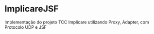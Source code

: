# ImplicareJSF
Implementação do projeto TCC Implicare utilizando Proxy, Adapter, com Protocolo UDP e JSF
